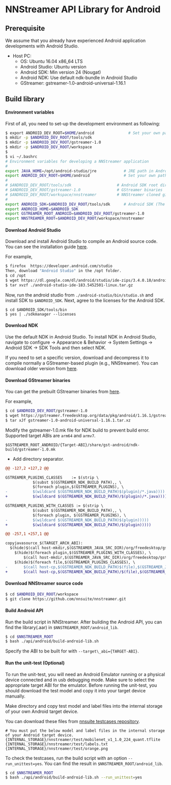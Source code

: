 # NNStreamer API Library for Android

## Prerequisite

We assume that you already have experienced Android application developments with Android Studio.

 * Host PC:
   * OS: Ubuntu 16.04 x86_64 LTS
   * Android Studio: Ubuntu version
   * Android SDK: Min version 24 (Nougat)
   * Android NDK: Use default ndk-bundle in Android Studio
   * GStreamer: gstreamer-1.0-android-universal-1.16.1

## Build library

#### Environment variables

First of all, you need to set-up the development environment as following:

```bash
$ export ANDROID_DEV_ROOT=$HOME/android               # Set your own path (The default path will be "$HOME/Android".)
$ mkdir -p $ANDROID_DEV_ROOT/tools/sdk
$ mkdir -p $ANDROID_DEV_ROOT/gstreamer-1.0
$ mkdir -p $ANDROID_DEV_ROOT/workspace
$
$ vi ~/.bashrc
# Environment variables for developing a NNStreamer application
#
export JAVA_HOME=/opt/android-studio/jre            # JRE path in Android Studio
export ANDROID_DEV_ROOT=$HOME/android               # Set your own path (The default path will be "$HOME/Android".)
#
# $ANDROID_DEV_ROOT/tools/sdk                    # Android SDK root directory (default location: $HOME/Android/Sdk)
# $ANDROID_DEV_ROOT/gstreamer-1.0                # GStreamer binaries
# $ANDROID_DEV_ROOT/workspace/nnstreamer         # NNStreamer cloned git repository
#
export ANDROID_SDK=$ANDROID_DEV_ROOT/tools/sdk      # Android SDK (The default path will be "$HOME/Android/Sdk".)
export ANDROID_HOME=$ANDROID_SDK
export GSTREAMER_ROOT_ANDROID=$ANDROID_DEV_ROOT/gstreamer-1.0
export NNSTREAMER_ROOT=$ANDROID_DEV_ROOT/workspace/nnstreamer
```

#### Download Android Studio

Download and install Android Studio to compile an Android source code.
You can see the installation guide [here](https://developer.android.com/studio/install).

For example,
```bash
$ firefox  https://developer.android.com/studio
Then, download "Android Studio" in the /opt folder.
$ cd /opt
$ wget https://dl.google.com/dl/android/studio/ide-zips/3.4.0.18/android-studio-ide-183.5452501-linux.tar.gz
$ tar xvzf ./android-studio-ide-183.5452501-linux.tar.gz
```

Now, run the android studio from `./android-studio/bin/studio.sh` and install SDK to `$ANDROID_SDK`.
Next, agree to the licenses for the Android SDK.
```
$ cd $ANDROID_SDK/tools/bin
$ yes | ./sdkmanager --licenses
```

#### Download NDK

Use the default NDK in Android Studio.
To install NDK in Android Studio, navigate to configure -> Appearance & Behavior -> System Settings -> Android SDK -> SDK Tools and then select NDK.

If you need to set a specific version, download and decompress it to compile normally a GStreamer-based plugin (e.g., NNStreamer).
You can download older version from [here](https://developer.android.com/ndk/downloads/older_releases.html).

#### Download GStreamer binaries

You can get the prebuilt GStreamer binaries from [here](https://gstreamer.freedesktop.org/data/pkg/android/).

For example,
```bash
$ cd $ANDROID_DEV_ROOT/gstreamer-1.0
$ wget https://gstreamer.freedesktop.org/data/pkg/android/1.16.1/gstreamer-1.0-android-universal-1.16.1.tar.xz
$ tar xJf gstreamer-1.0-android-universal-1.16.1.tar.xz
```

Modify the gstreamer-1.0.mk file for NDK build to prevent build error.
Supported target ABIs are `arm64` and `armv7`.

```
$GSTREAMER_ROOT_ANDROID/{Target-ABI}/share/gst-android/ndk-build/gstreamer-1.0.mk
```

- Add directory separator.

```diff
@@ -127,2 +127,2 @@

GSTREAMER_PLUGINS_CLASSES    := $(strip \
            $(subst $(GSTREAMER_NDK_BUILD_PATH),, \
            $(foreach plugin,$(GSTREAMER_PLUGINS), \
-           $(wildcard $(GSTREAMER_NDK_BUILD_PATH)$(plugin)/*.java))))
+           $(wildcard $(GSTREAMER_NDK_BUILD_PATH)/$(plugin)/*.java))))

GSTREAMER_PLUGINS_WITH_CLASSES := $(strip \
            $(subst $(GSTREAMER_NDK_BUILD_PATH),, \
            $(foreach plugin, $(GSTREAMER_PLUGINS), \
-           $(wildcard $(GSTREAMER_NDK_BUILD_PATH)$(plugin)))))
+           $(wildcard $(GSTREAMER_NDK_BUILD_PATH)/$(plugin)))))

@@ -257,1 +257,1 @@

copyjavasource_$(TARGET_ARCH_ABI):
  $(hide)$(call host-mkdir,$(GSTREAMER_JAVA_SRC_DIR)/org/freedesktop/gstreamer)
    $(hide)$(foreach plugin,$(GSTREAMER_PLUGINS_WITH_CLASSES), \
        $(call host-mkdir,$(GSTREAMER_JAVA_SRC_DIR)/org/freedesktop/gstreamer/$(plugin)) && ) echo Done mkdir
    $(hide)$(foreach file,$(GSTREAMER_PLUGINS_CLASSES), \
-       $(call host-cp,$(GSTREAMER_NDK_BUILD_PATH)$(file),$(GSTREAMER_JAVA_SRC_DIR)/org/freedesktop/gstreamer/$(file)) && ) echo Done cp
+       $(call host-cp,$(GSTREAMER_NDK_BUILD_PATH)/$(file),$(GSTREAMER_JAVA_SRC_DIR)/org/freedesktop/gstreamer/$(file)) && ) echo Done cp
```

#### Download NNStreamer source code

```bash
$ cd $ANDROID_DEV_ROOT/workspace
$ git clone https://github.com/nnsuite/nnstreamer.git
```

#### Build Android API

Run the build script in NNStreamer.
After building the Android API, you can find the library(.aar) in ```$NNSTREAMER_ROOT/android_lib```.

```bash
$ cd $NNSTREAMER_ROOT
$ bash ./api/android/build-android-lib.sh
```
Specify the ABI to be built for with `--target\_abi={TARGET-ABI}`.

#### Run the unit-test (Optional)

To run the unit-test, you will need an Android Emulator running or a physical device connected and in usb debugging mode.
Make sure to select the appropriate target ABI for the emulator.
Before running the unit-test, you should download the test model and copy it into your target device manually.

Make directory and copy test model and label files into the internal storage of your own Android target device.

You can download these files from [nnsuite testcases repository](https://github.com/nnsuite/testcases/tree/master/DeepLearningModels/tensorflow-lite/Mobilenet_v1_1.0_224_quant).

```
# You must put the below model and label files in the internal storage of your Android target device.
{INTERNAL_STORAGE}/nnstreamer/test/mobilenet_v1_1.0_224_quant.tflite
{INTERNAL_STORAGE}/nnstreamer/test/labels.txt
{INTERNAL_STORAGE}/nnstreamer/test/orange.png
```

To check the testcases, run the build script with an option ```--run_unittest=yes```.
You can find the result in ```$NNSTREAMER_ROOT/android_lib```.

```bash
$ cd $NNSTREAMER_ROOT
$ bash ./api/android/build-android-lib.sh --run_unittest=yes
```
